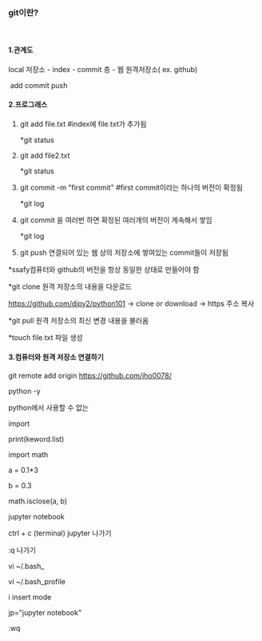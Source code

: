 ### git이란?

​    

#### 1.관계도 

local 저장소 - index - commit 층 - 웹 원격저장소( ex. github)

​              add         commit       push

#### 2.프로그래스

1. git add file.txt     #index에 file.txt가 추가됨

   *git status 

2. git add file2.txt

   *git status 

3. git commit -m "first commit"  #first commit이라는 하나의 버전이 확정됨

   *git log

4. git commit 을 여러번 하면 확정된 여러개의 버전이 계속해서 쌓임 

   *git log

5. git push 연결되어 있는 웹 상의 저장소에 쌓여있는 commit들이 저장됨

*ssafy컴퓨터와 github의 버전을 항상 동일한 상태로 만들어야 함



*git clone 원격 저장소의 내용을 다운로드

https://github.com/djpy2/python101 -> clone or download -> https 주소 복사

*git pull 원격 저장소의 최신 변경 내용을 불러옴

*touch file.txt 파일 생성



#### 3.컴퓨터와 원격 저장소 연결하기

git remote add origin https://github.com/jho0078/





python -y



python에서 사용할 수 없는

import

print(keword.list)



import math

a = 0.1*3

b = 0.3

math.isclose(a, b)



jupyter notebook

ctrl + c (terminal) jupyter 나가기



:q 나가기 

vi ~/.bash_

vi ~/.bash_profile

i insert mode

jp="jupyter notebook"

:wq